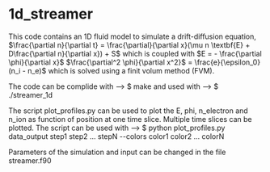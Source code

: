 # 1d_streamer
This code contains an 1D fluid model to simulate a drift-diffusion equation,
$\frac{\partial n}{\partial t} = \frac{\partial}{\partial x}(\mu n \textbf{E} + D\frac{\partial n}{\partial x}) + S$
which is coupled with 
$E = - \frac{\partial \phi}{\partial x}$
$\frac{\partial^2 \phi}{\partial x^2}$ = \frac{e}{\epsilon_0}(n_i - n_e)$
which is solved using a finit volum method (FVM). 

The code can be complide with
--> $ make
and used with
--> $ ./streamer_1d

The script plot_profiles.py can be used to plot the E, phi, n_electron and n_ion as function of position at one time slice.
Multiple time slices can be plotted. The script can be used with
--> $ python plot_profiles.py data_output step1 step2 ... stepN --colors color1 color2 ... colorN

Parameters of the simulation and input can be changed in the file streamer.f90
